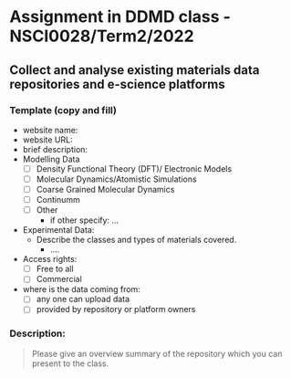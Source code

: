 # Assignment in DDMD class - NSCI0028/Term2/2022

## Collect and analyse existing materials data repositories and e-science platforms 

### Template (copy and fill) 

- website name: 
- website URL: 
- brief description: 
- Modelling Data 
  - [ ] Density Functional Theory (DFT)/ Electronic Models
  - [ ] Molecular Dynamics/Atomistic Simulations
  - [ ] Coarse Grained Molecular Dynamics
  - [ ] Continumm 
  - [ ] Other
    - if other specify: ...
- Experimental Data: 
  - Describe the classes and types of materials covered. 
    - ....
- Access rights: 
  - [ ] Free to all 
  - [ ] Commercial
- where is the data coming from:  
  - [ ] any one can upload data 
  - [ ] provided by repository or platform owners

 ### Description:

> Please give an overview summary of the repository which you can present to the class. 
